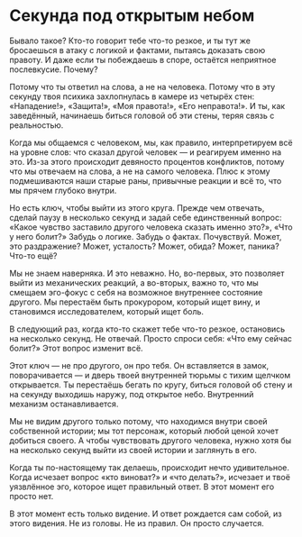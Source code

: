 # Секунда под открытым небом

Бывало такое? Кто-то говорит тебе что-то резкое, и ты тут же бросаешься в атаку с логикой и фактами, пытаясь доказать свою правоту. И даже если ты побеждаешь в споре, остаётся неприятное послевкусие. Почему?

Потому что ты ответил на слова, а не на человека. Потому что в эту секунду твоя психика захлопнулась в камере из четырёх стен: «Нападение!», «Защита!», «Моя правота!», «Его неправота!». И ты, как заведённый, начинаешь биться головой об эти стены, теряя связь с реальностью.

Когда мы общаемся с человеком, мы, как правило, интерпретируем всё на уровне слов: что сказал другой человек — и реагируем именно на это. Из-за этого происходит девяносто процентов конфликтов, потому что мы отвечаем на слова, а не на самого человека. Плюс к этому подмешиваются наши старые раны, привычные реакции и всё то, что мы прячем глубоко внутри.

Но есть ключ, чтобы выйти из этого круга. Прежде чем отвечать, сделай паузу в несколько секунд и задай себе единственный вопрос: «Какое чувство заставило другого человека сказать именно это?», «Что у него болит?» Забудь о логике. Забудь о фактах. Почувствуй. Может, это раздражение? Может, усталость? Может, обида? Может, паника? Что-то ещё?

Мы не знаем наверняка. И это неважно. Но, во-первых, это позволяет выйти из механических реакций, а во-вторых, важно то, что мы смещаем эго-фокус с себя на возможное внутреннее состояние другого. Мы перестаём быть прокурором, который ищет вину, и становимся исследователем, который ищет боль.

В следующий раз, когда кто-то скажет тебе что-то резкое, остановись на несколько секунд. Не отвечай. Просто спроси себя: «Что ему сейчас болит?» Этот вопрос изменит всё.

Этот ключ — не про другого, он про тебя. Он вставляется в замок, поворачивается — и дверь твоей внутренней тюрьмы с тихим щелчком открывается. Ты перестаёшь бегать по кругу, биться головой об стену и на секунду выходишь наружу, под открытое небо. Внутренний механизм останавливается.

Мы не видим другого только потому, что находимся внутри своей собственной истории; мы тот персонаж, который любой ценой хочет добиться своего. А чтобы чувствовать другого человека, нужно хотя бы на несколько секунд выйти из своей истории и заглянуть в его.

Когда ты по-настоящему так делаешь, происходит нечто удивительное. Когда исчезает вопрос «кто виноват?» и «что делать?», исчезает и твоё уязвлённое эго, которое ищет правильный ответ. В этот момент его просто нет.

В этот момент есть только видение. И ответ рождается сам собой, из этого видения. Не из головы. Не из правил. Он просто случается.

